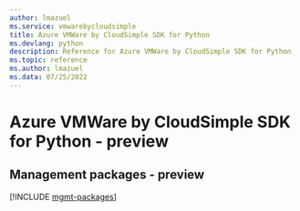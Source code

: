 ```yaml
---
author: lmazuel
ms.service: vmwarebycloudsimple
title: Azure VMWare by CloudSimple SDK for Python
ms.devlang: python
description: Reference for Azure VMWare by CloudSimple SDK for Python
ms.topic: reference
ms.author: lmazuel
ms.data: 07/25/2022
---
```

# Azure VMWare by CloudSimple SDK for Python - preview

## Management packages - preview
[!INCLUDE [mgmt-packages](vmware-by-cloudsimple-mgmt-index.md)]
